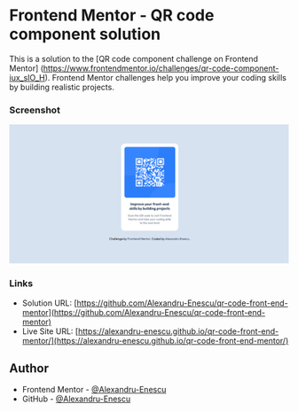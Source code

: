 # Frontend Mentor - QR code component solution

This is a solution to the [QR code component challenge on Frontend Mentor]
(https://www.frontendmentor.io/challenges/qr-code-component-iux_sIO_H). 
Frontend Mentor challenges help you improve your coding skills by building realistic projects. 

### Screenshot

![](screenshot.png)

### Links

- Solution URL: [https://github.com/Alexandru-Enescu/qr-code-front-end-mentor](https://github.com/Alexandru-Enescu/qr-code-front-end-mentor)
- Live Site URL: [https://alexandru-enescu.github.io/qr-code-front-end-mentor/](https://alexandru-enescu.github.io/qr-code-front-end-mentor/)

## Author

- Frontend Mentor - [@Alexandru-Enescu](https://www.frontendmentor.io/profile/Alexandru-Enescu)
- GitHub - [@Alexandru-Enescu](https://github.com/Alexandru-Enescu)
